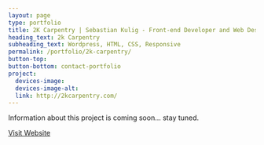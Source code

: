 ```yaml
---
layout: page
type: portfolio
title: 2K Carpentry | Sebastian Kulig - Front-end Developer and Web Designer
heading_text: 2k Carpentry
subheading_text: Wordpress, HTML, CSS, Responsive
permalink: /portfolio/2k-carpentry/
button-top:
button-bottom: contact-portfolio
project:
  devices-image:
  devices-image-alt:
  link: http://2kcarpentry.com/
---
```


Information about this project is coming soon... stay tuned.

<div class="button-visit-website">
  <a href="{{ page.project.link }}" target="_blank" title="External link - visit www.2kcarpentry">Visit Website <i class="fa fa-external-link"></i></a>
</div>
